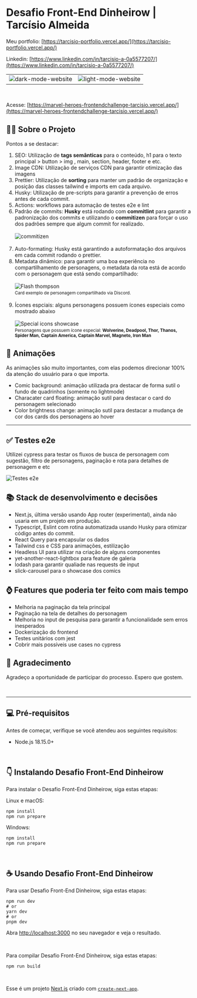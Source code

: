 # Desafio Front-End Dinheirow | Tarcísio Almeida

Meu portfolio: [https://tarcisio-portfolio.vercel.app/](https://tarcisio-portfolio.vercel.app/)

Linkedin: [https://www.linkedin.com/in/tarcisio-a-0a5577207/](https://www.linkedin.com/in/tarcisio-a-0a5577207/)

<table>
  <tr>
    <td>
     <img src="https://res.cloudinary.com/domwy2hmn/image/upload/v1690739964/darkmode-website_s2hq0d.png" alt="dark-mode-website">
    </td>
    <td>
      <img src="https://res.cloudinary.com/domwy2hmn/image/upload/v1690740037/lightmode-website_kyykoj.png" alt="light-mode-website">
    </td>
  </tr>
</table>

<br/>

Acesse: [https://marvel-heroes-frontendchallenge-tarcisio.vercel.app/](https://marvel-heroes-frontendchallenge-tarcisio.vercel.app/)

## 🧑‍💻 Sobre o Projeto

Pontos a se destacar:

<ol>
<li>SEO: Utilização de <strong>tags semânticas</strong> para o conteúdo, h1 para o texto principal > button > img , main, section, header, footer e etc.</li>
<li>Image CDN: Utilização de serviços CDN para garantir otimização das imagens</li>
<li>Prettier: Utilização de <strong>sorting</strong> para manter um padrão de organização e posição das classes tailwind e imports em cada arquivo.</li>
<li>Husky: Utilização de pre-scripts para garantir a prevenção de erros antes de cada commit.</li>
<li>Actions: workflows para automação de testes e2e e lint</li>
<li>Padrão de commits: <strong>Husky</strong> está rodando com <strong>commitlint</strong> para garantir a padronização dos commits e utilizando o <strong>commitizen</strong> para forçar o uso dos padrões sempre que algum commit for realizado.
<br />
<br />
<img src="https://res.cloudinary.com/domwy2hmn/image/upload/v1690748275/commitizenshowcase_kzxyuq.gif" alt="commitizen">
<br />
<br />
</li>
<li>Auto-formating: Husky está garantindo a autoformatação dos arquivos em cada commit rodando o prettier.</li>
<li>
  Metadata dinâmico: para garantir uma boa experiência no compartilhamento de personagens, o metadata da rota está de acordo com o personagem que está sendo compartilhado:
  <br />
  <br />
  <img src="https://res.cloudinary.com/domwy2hmn/image/upload/v1690747828/flash-spider_l84mzm.png" alt="Flash thompson">
  <br />
  <small>Card exemplo de personagem compartilhado via Discord.</small>
  <br />
   <br />
</li>
<li>
Ícones espciais: alguns personagens possuem ícones especiais como mostrado abaixo
<br />
<br />
<img src="https://res.cloudinary.com/domwy2hmn/image/upload/v1690756703/special-icon-showcase_midroz.png" alt="Special icons showcase">
<br />
<small>
Personagens que possuem ícone especial: <strong>Wolverine, Deadpool, Thor, Thanos, Spider Man, Captain America, Captain Marvel, Magneto, Iron Man</strong>
</small>
<br />
</li>
</ol>

## 🎨 Animações

As animações são muito importantes, com elas podemos direcionar 100% da atenção do usuário para o que importa.

<ul>
 <li>Comic background: animação utilizada pra destacar de forma sutil o fundo de quadrinhos (somente no lightmode)</li>
 <li>Characater card floating: animação sutil para destacar o card do personagem selecionado</li>
 <li>Color brightness change: animação sutil para destacar a mudança de cor dos cards dos personagens ao hover</li>
</ul>

---

## ✅ Testes e2e

Utilizei cypress para testar os fluxos de busca de personagem com sugestão, filtro de personagens, paginação e rota para detalhes de personagem e etc

<img src="https://res.cloudinary.com/domwy2hmn/image/upload/v1690758686/Screenshot_20230730_201115_kznmup.png" alt="Testes e2e">

## 📚 Stack de desenvolvimento e decisões

<ul>
<li>Next.js, última versão usando App router (experimental), ainda não usaria em um projeto em produção.</li>
<li>Typescript, Eslint com rotina automatizada usando Husky para otimizar código antes do commit.</li>
<li>React Query para encapsular os dados</li>
<li>Tailwind css e CSS para animações, estilização</li>
<li>Headless UI para utilizar na criação de alguns componentes</li>
<li>yet-another-react-lightbox para feature de galeria</li>
<li>lodash para garantir qualiade nas requests de input</li>
<li>slick-carousel para o showcase dos comics</li>
</ul>

## ⌚️ Features que poderia ter feito com mais tempo

<ul>
<li>Melhoria na paginação da tela principal</li>
<li>Paginação na tela de detalhes do personagem</li>
<li>Melhoria no input de pesquisa para garantir a funcionalidade sem erros inesperados</li>
<li>Dockerização do frontend</li>
<li>Testes unitários com jest</li>
<li>Cobrir mais possíveis use cases no cypress</li>
</ul>

## 💼 Agradecimento

Agradeço a oportunidade de participar do processo. Espero que gostem.

<br/>

---

## 💻 Pré-requisitos

Antes de começar, verifique se você atendeu aos seguintes requisitos:

- Node.js 18.15.0+

<br/>

## 👇 Instalando Desafio Front-End Dinheirow

Para instalar o Desafio Front-End Dinheirow, siga estas etapas:

Linux e macOS:

```
npm install
npm run prepare
```

Windows:

```
npm install
npm run prepare
```

<br/>

## ☕ Usando Desafio Front-End Dinheirow

Para usar Desafio Front-End Dinheirow, siga estas etapas:

```
npm run dev
# or
yarn dev
# or
pnpm dev
```

Abra [http://localhost:3000](http://localhost:3000) no seu navegador e veja o resultado.

<br/>

Para compilar Desafio Front-End Dinheirow, siga estas etapas:

```
npm run build
```

<br/>

Esse é um projeto [Next.js](https://nextjs.org/) criado com [`create-next-app`](https://github.com/vercel/next.js/tree/canary/packages/create-next-app).
